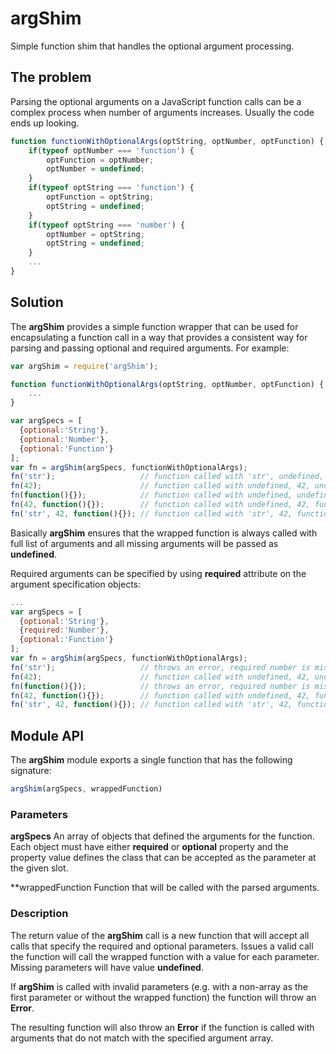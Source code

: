 # argShim
Simple function shim that handles the optional argument processing.

## The problem

Parsing the optional arguments on a JavaScript function calls can be a complex process when
number of arguments increases. Usually the code ends up looking.

```javascript
function functionWithOptionalArgs(optString, optNumber, optFunction) {
	if(typeof optNumber === 'function') {
		optFunction = optNumber;
		optNumber = undefined;
	}
	if(typeof optString === 'function') {
		optFunction = optString;
		optString = undefined;
	}
	if(typeof optString === 'number') {
		optNumber = optString;
		optString = undefined;
	}
	...
}
```

## Solution

The **argShim** provides a simple function wrapper that can be used for encapsulating a function call
in a way that provides a consistent way for parsing and passing optional and required
arguments. For example:

```javascript
var argShim = require('argShim');

function functionWithOptionalArgs(optString, optNumber, optFunction) {
	...
}

var argSpecs = [
  {optional:'String'},
  {optional:'Number'},
  {optional:'Function'}
];
var fn = argShim(argSpecs, functionWithOptionalArgs);
fn('str');                   // function called with 'str', undefined, undefined
fn(42);                      // function called with undefined, 42, undefined
fn(function(){});            // function called with undefined, undefined, function
fn(42, function(){});        // function called with undefined, 42, function
fn('str', 42, function(){}); // function called with 'str', 42, function
```

Basically **argShim** ensures that the wrapped function is always called with full list of
arguments and all missing arguments will be passed as **undefined**.

Required arguments can be specified by using **required** attribute on the argument specification
objects:

```javascript
...
var argSpecs = [
  {optional:'String'},
  {required:'Number'},
  {optional:'Function'}
];
var fn = argShim(argSpecs, functionWithOptionalArgs);
fn('str');                   // throws an error, required number is missing
fn(42);                      // function called with undefined, 42, undefined
fn(function(){});            // throws an error, required number is missing
fn(42, function(){});        // function called with undefined, 42, function
fn('str', 42, function(){}); // function called with 'str', 42, function
```

## Module API

The **argShim** module exports a single function that has the following signature:

```javascript
argShim(argSpecs, wrappedFunction)
```

### Parameters

**argSpecs**
An array of objects that defined the arguments for the function. Each object must have
either **required** or **optional** property and the property value defines the class
that can be accepted as the parameter at the given slot.

**wrappedFunction
Function that will be called with the parsed arguments.

### Description

The return value of the **argShim** call is a new function that will accept all calls
that specify the required and optional parameters. Issues a valid call the function will
call the wrapped function with a value for each parameter. Missing parameters will
have value **undefined**.

If **argShim** is called with invalid parameters (e.g. with a non-array as the first parameter
or without the wrapped function) the function will throw an **Error**.

The resulting function will also throw an **Error** if the function is called with
arguments that do not match with the specified argument array.
